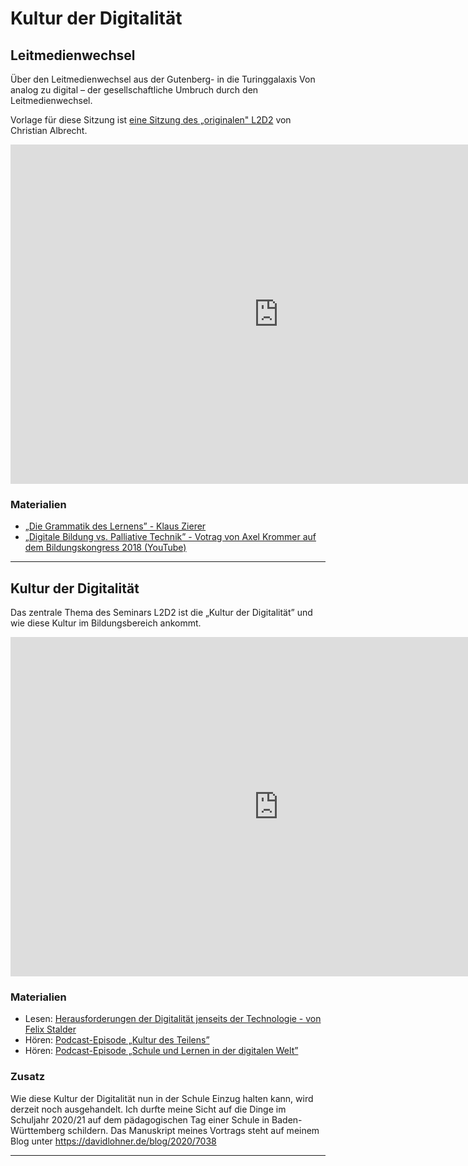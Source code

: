 # Kultur der Digitalität

## Leitmedienwechsel

Über den Leitmedienwechsel aus der Gutenberg- in die Turinggalaxis Von analog zu digital – der gesellschaftliche Umbruch durch den Leitmedienwechsel.

Vorlage für diese Sitzung ist [eine Sitzung des „originalen" L2D2](https://l2d2.de/themen/der-paradigmenwechsel-von-der-gutenberg-zur-turing-galaxis/) von Christian Albrecht.

<iframe src="https://l2d2.de/wp-admin/admin-ajax.php?action=h5p_embed&amp;id=4" width="857" height="543" frameborder="0" allowfullscreen="allowfullscreen">
</iframe>
<script src="https://l2d2.de/wp-content/plugins/h5p/h5p-php-library/js/h5p-resizer.js" charset="UTF-8">
</script>

### Materialien

- [„Die Grammatik des Lernens” - Klaus Zierer](https://www.faz.net/aktuell/karriere-hochschule/digitale-schule-die-grammatik-des-lernens-15819548.html)
- [„Digitale Bildung vs. Palliative Technik” - Votrag von Axel Krommer auf dem Bildungskongress 2018 (YouTube)](https://www.youtube.com/watch?v=BLLKJb2NTUQ)


--------------------------------------------------------------------------------

## Kultur der Digitalität

Das zentrale Thema des Seminars L2D2 ist die „Kultur der Digitalität” und wie diese Kultur im Bildungsbereich ankommt.

<iframe src="https://l2d2.de/wp-admin/admin-ajax.php?action=h5p_embed&amp;id=5" width="857" height="543" frameborder="0" allowfullscreen="allowfullscreen">
</iframe>

<script src="https://l2d2.de/wp-content/plugins/h5p/h5p-php-library/js/h5p-resizer.js" charset="UTF-8">
</script>

### Materialien

- Lesen: [Herausforderungen der Digitalität jenseits der Technologie - von Felix Stalder](https://www.synergie.uni-hamburg.de/de/media/ausgabe05/synergie05-beitrag01-stalder.pdf)
- Hören: [Podcast-Episode „Kultur des Teilens”](https://open-educational-resources.de/oer066/)
- Hören: [Podcast-Episode „Schule und Lernen in der digitalen Welt”](https://forschergeist.de/podcast/fg043-schule-und-lernen-in-der-digitalen-welt/)

### Zusatz
Wie diese Kultur der Digitalität nun in der Schule Einzug halten kann, wird derzeit noch ausgehandelt. Ich durfte meine Sicht auf die Dinge im Schuljahr 2020/21 auf dem pädagogischen Tag einer Schule in Baden-Württemberg schildern. Das Manuskript meines Vortrags steht auf meinem Blog unter https://davidlohner.de/blog/2020/7038

--------------------------------------------------------------------------------
